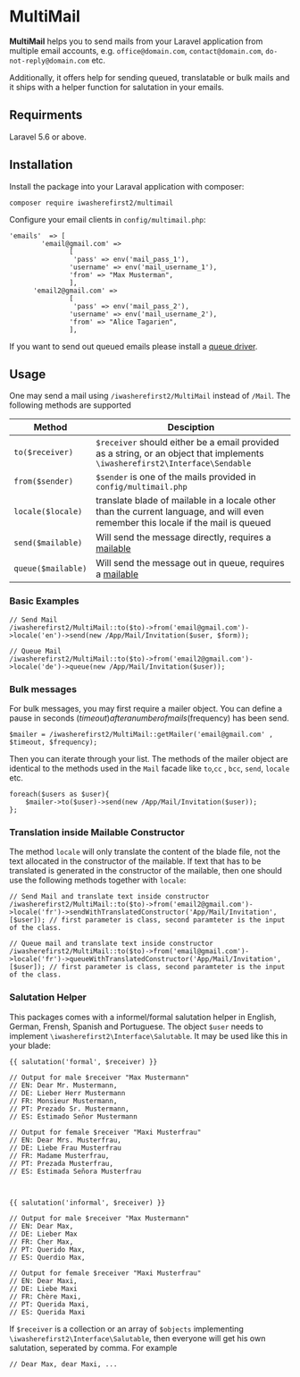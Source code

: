 # MultiMail 

**MultiMail** helps you to send mails from your Laravel application from multiple email accounts, e.g. `office@domain.com`, `contact@domain.com`, `do-not-reply@domain.com` etc.

Additionally, it offers help for sending queued, translatable or bulk mails and it ships with a helper function for salutation in your emails.

## Requirments

Laravel 5.6 or above.


## Installation 

Install the package into your Laraval application with composer:

    composer require iwasherefirst2/multimail 

Configure your email clients in `config/multimail.php`: 

    'emails'  => [ 
			'email@gmail.com' => 
			       [
					'pass' => env('mail_pass_1'),
	               'username' => env('mail_username_1'),
				   'from' => "Max Musterman",
				   ],
		  'email2@gmail.com' => 
			       [
					'pass' => env('mail_pass_2'),
	               'username' => env('mail_username_2'),
				   'from' => "Alice Tagarien",
				   ],
				  
If you want to send out queued emails please install a [queue driver](https://laravel.com/docs/5.8/queues#driver-prerequisites).

## Usage 

One may send a mail using `/iwasherefirst2/MultiMail` instead of `/Mail`. The following methods are supported

| Method | Desciption|
| ---- |------------|
| `to($receiver)` | `$receiver` should either be a email provided as a string, or an object that implements `\iwasherefirst2\Interface\Sendable` |
| `from($sender)` | `$sender` is one of the mails provided in `config/multimail.php` |
| `locale($locale)` | translate blade of mailable in a locale other than the current language, and will even remember this locale if the mail is queued | 
| `send($mailable)` | Will send the message directly, requires a [mailable](https://laravel.com/docs/5.8/mail#generating-mailables) |
| `queue($mailable)` | Will send the message out in queue, requires a [mailable](https://laravel.com/docs/5.8/mail#generating-mailables) |

### Basic Examples

    // Send Mail 
    /iwasherefirst2/MultiMail::to($to)->from('email@gmail.com')->locale('en')->send(new /App/Mail/Invitation($user, $form));
	
	// Queue Mail 
    /iwasherefirst2/MultiMail::to($to)->from('email2@gmail.com')->locale('de')->queue(new /App/Mail/Invitation($user));
	
### Bulk messages

For bulk messages, you may first require a mailer object. You can define a pause in seconds ($timeout) after a number of mails ($frequency) has been send. 

	$mailer = /iwasherefirst2/MultiMail::getMailer('email@gmail.com' , $timeout, $frequency);
	
Then you can iterate through your list. The methods of the mailer object are identical to the methods used in the `Mail` facade like `to`,`cc` , `bcc`, `send`, `locale` etc.	

	foreach($users as $user){
		$mailer->to($user)->send(new /App/Mail/Invitation($user));
	};

### Translation inside Mailable Constructor

The method `locale` will only translate the content of the blade file, not the text allocated in the constructor of the mailable.
If text that has to be translated is generated in the constructor of the mailable, then one should use the following methods together with `locale`:
	
	// Send Mail and translate text inside constructor
    /iwasherefirst2/MultiMail::to($to)->from('email2@gmail.com')->locale('fr')->sendWithTranslatedConstructor('App/Mail/Invitation', [$user]); // first parameter is class, second paramteter is the input of the class.
	
	// Queue mail and translate text inside constructor
	/iwasherefirst2/MultiMail::to($to)->from('email@gmail.com')->locale('fr')->queueWithTranslatedConstructor('App/Mail/Invitation', [$user]); // first parameter is class, second paramteter is the input of the class.
	
### Salutation Helper

This packages comes with a informel/formal salutation helper in English, German, Frensh, Spanish and Portuguese. The object `$user` needs to implement `\iwasherefirst2\Interface\Salutable`. 
It may be used like this in your blade:

	
    {{ salutation('formal', $receiver) }}
	
	// Output for male $receiver "Max Mustermann"
	// EN: Dear Mr. Mustermann,
	// DE: Lieber Herr Mustermann
	// FR: Monsieur Mustermann,
	// PT: Prezado Sr. Mustermann,
    // ES: Estimado Señor Mustermann
	
	// Output for female $receiver "Maxi Musterfrau"
	// EN: Dear Mrs. Musterfrau,
	// DE: Liebe Frau Musterfrau
	// FR: Madame Musterfrau,
	// PT: Prezada Musterfrau,
    // ES: Estimada Señora Musterfrau
	
	
	
	{{ salutation('informal', $receiver) }}
	
	// Output for male $receiver "Max Mustermann"
	// EN: Dear Max,
	// DE: Lieber Max
	// FR: Cher Max,
	// PT: Querido Max,
    // ES: Querdio Max,
	
	// Output for female $receiver "Maxi Musterfrau"
	// EN: Dear Maxi,
	// DE: Liebe Maxi
	// FR: Chère Maxi,
	// PT: Querida Maxi,
    // ES: Querida Maxi
	
If `$receiver` is a collection or an array of `$objects` implementing `\iwasherefirst2\Interface\Salutable`, then everyone will get his own salutation, seperated by comma. For example

    // Dear Max, dear Maxi, ...
	
	
